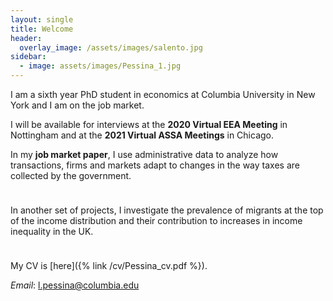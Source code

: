 ```yaml
---
layout: single
title: Welcome
header: 
  overlay_image: /assets/images/salento.jpg
sidebar:
  - image: assets/images/Pessina_1.jpg
---
```


<style>
  .bottom-space {
     margin-bottom: 1cm;
  }
</style>


<p>I am a sixth year PhD student in economics at Columbia University in New York and I am on the job market. </p>

<p>I will be available for interviews at the <strong>2020 Virtual EEA Meeting</strong> in Nottingham and at the <strong>2021 Virtual ASSA Meetings</strong> in Chicago.</p>
          
<p class="bottom-space">
In my <strong>job market paper</strong>, I use administrative data to analyze how transactions, firms and markets adapt to changes in the way taxes are collected by the government.
</p>
<p class="bottom-space">
In another set of projects, I investigate the prevalence of migrants at the top of the income distribution and their contribution to increases in income inequality in the UK.
</p>


My CV is [here]({% link /cv/Pessina_cv.pdf %}). 

*Email*: l.pessina@columbia.edu
